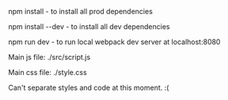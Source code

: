 npm install - to install all prod dependencies

npm install --dev - to install all dev dependencies

npm run dev - to run local webpack dev server at localhost:8080

Main js file: ./src/script.js

Main css file: ./style.css

Can't separate styles and code at this moment. :(
